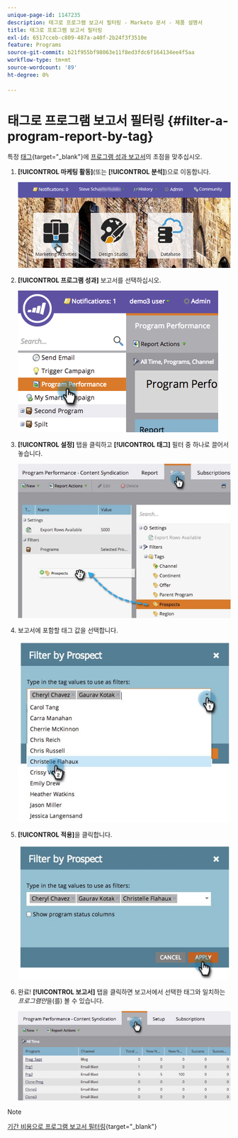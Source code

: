 ```yaml
---
unique-page-id: 1147235
description: 태그로 프로그램 보고서 필터링 - Marketo 문서 - 제품 설명서
title: 태그로 프로그램 보고서 필터링
exl-id: 6517cceb-c809-487a-a40f-2b24f3f3510e
feature: Programs
source-git-commit: b21f955bf98063e11f8ed3fdc6f164134ee4f5aa
workflow-type: tm+mt
source-wordcount: '89'
ht-degree: 0%

---
```


# 태그로 프로그램 보고서 필터링 {#filter-a-program-report-by-tag}

특정 [태그](/help/marketo/product-docs/core-marketo-concepts/programs/working-with-programs/understanding-tags.md){target="_blank"}에 [프로그램 성과 보고서](/help/marketo/product-docs/core-marketo-concepts/programs/program-performance-report/create-a-program-performance-report.md)의 초점을 맞추십시오.

1. **[!UICONTROL 마케팅 활동]**(또는 **[!UICONTROL 분석]**)으로 이동합니다.

   ![](assets/login-marketing-activities.png)

1. **[!UICONTROL 프로그램 성과]** 보고서를 선택하십시오.

   ![](assets/image2014-9-23-16-3a12-3a36.png)

1. **[!UICONTROL 설정]** 탭을 클릭하고 **[!UICONTROL 태그]** 필터 중 하나로 끌어서 놓습니다.

   ![](assets/prospects.jpg)

1. 보고서에 포함할 태그 값을 선택합니다.

   ![](assets/prospect1.jpg)

1. **[!UICONTROL 적용]**&#x200B;을 클릭합니다.

   ![](assets/prospect2.jpg)

1. 완료! **[!UICONTROL 보고서]** 탭을 클릭하면 보고서에서 선택한 태그와 일치하는 _프로그램만_&#x200B;을(를) 볼 수 있습니다.

   ![](assets/image2014-9-23-16-3a14-3a42.png)

>[!NOTE]
>
>[기간 비용으로 프로그램 보고서 필터링](/help/marketo/product-docs/core-marketo-concepts/programs/program-performance-report/filter-a-program-report-by-period-cost.md){target="_blank"}
